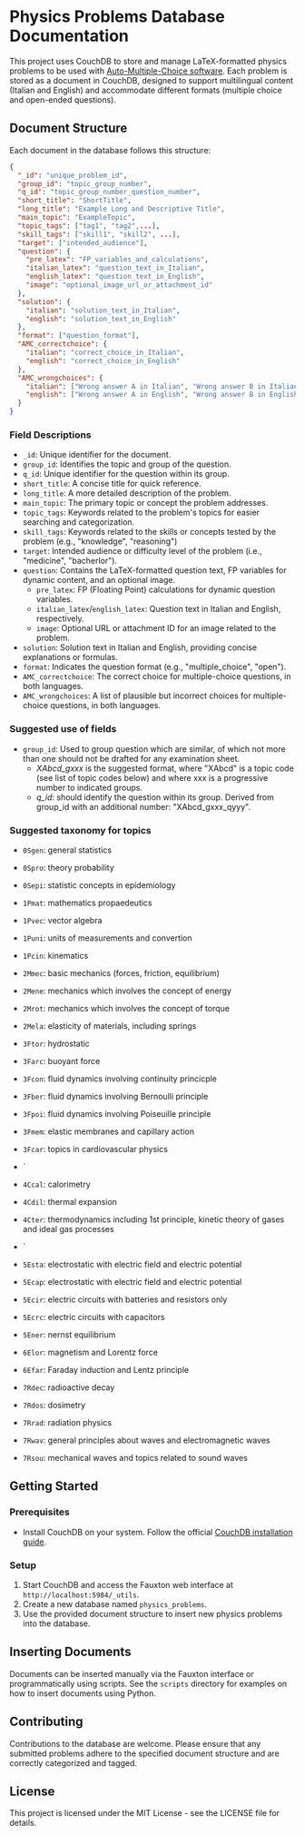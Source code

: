 
# Physics Problems Database Documentation

This project uses CouchDB to store and manage LaTeX-formatted physics problems
to be used with [Auto-Multiple-Choice software](https://www.auto-multiple-choice.net/). Each problem is stored as a
document in CouchDB, designed to support multilingual content (Italian and
English) and accommodate different formats (multiple choice and open-ended
questions).

## Document Structure

Each document in the database follows this structure:

```json
{
  "_id": "unique_problem_id",
  "group_id": "topic_group_number",
  "q_id": "topic_group_number_question_number",
  "short_title": "ShortTitle",
  "long_title": "Example Long and Descriptive Title",
  "main_topic": "ExampleTopic",
  "topic_tags": ["tag1", "tag2",...],
  "skill_tags": ["skill1", "skill2", ...],
  "target": ["intended_audience"],
  "question": {
    "pre_latex": "FP_variables_and_calculations",
    "italian_latex": "question_text_in_Italian",
    "english_latex": "question_text_in_English",
    "image": "optional_image_url_or_attachment_id"
  },
  "solution": {
    "italian": "solution_text_in_Italian",
    "english": "solution_text_in_English"
  },
  "format": ["question_format"],
  "AMC_correctchoice": {
    "italian": "correct_choice_in_Italian",
    "english": "correct_choice_in_English"
  },
  "AMC_wrongchoices": {
    "italian": ["Wrong answer A in Italian", "Wrong answer B in Italian", "Wrong answer C in Italian"],
    "english": ["Wrong answer A in English", "Wrong answer B in English", "Wrong answer C in English"]
  }
}
```

### Field Descriptions

- `_id`: Unique identifier for the document.
- `group_id`: Identifies the topic and group of the question.
- `q_id`: Unique identifier for the question within its group.
- `short_title`: A concise title for quick reference.
- `long_title`: A more detailed description of the problem.
- `main_topic`: The primary topic or concept the problem addresses.
- `topic_tags`: Keywords related to the problem's topics for easier searching and categorization.
- `skill_tags`: Keywords related to the skills or concepts tested by the problem (e.g., "knowledge", "reasoning")
- `target`: Intended audience or difficulty level of the problem (i.e., "medicine", "bacherlor").
- `question`: Contains the LaTeX-formatted question text, FP variables for dynamic content, and an optional image.
  - `pre_latex`: FP (Floating Point) calculations for dynamic question variables.
  - `italian_latex`/`english_latex`: Question text in Italian and English, respectively.
  - `image`: Optional URL or attachment ID for an image related to the problem.
- `solution`: Solution text in Italian and English, providing concise explanations or formulas.
- `format`: Indicates the question format (e.g., "multiple_choice", "open").
- `AMC_correctchoice`: The correct choice for multiple-choice questions, in both languages.
- `AMC_wrongchoices`: A list of plausible but incorrect choices for multiple-choice questions, in both languages.


### Suggested use of fields

- `group_id`: Used to group question which are similar, of which not more than one should not be drafted for any examination sheet. 
    - *XAbcd_gxxx* is the suggested format, where "XAbcd"  is a topic code (see list of topic codes below) and where xxx is a progressive number to indicated groups.
    - *q_id*: should identify the question within its group. Derived from group_id with an additional number: "XAbcd_gxxx_qyyy".


### Suggested taxonomy for topics

  -  `0Sgen`: general statistics
  -  `0Spro`: theory probability
  -  `0Sepi`: statistic concepts in epidemiology

  -  `1Pmat`: mathematics propaedeutics 
  -  `1Pvec`: vector algebra
  -  `1Puni`: units of measurements and convertion
  -  `1Pcin`: kinematics

  -  `2Mmec`: basic mechanics (forces, friction, equilibrium)
  -  `2Mene`: mechanics which involves the concept of energy 
  -  `2Mrot`: mechanics which involves the concept of torque
  -  `2Mela`: elasticity of materials, including springs 

  -  `3Ftor`: hydrostatic 
  -  `3Farc`: buoyant force
  -  `3Fcon`: fluid dynamics involving continuity princicple 
  -  `3Fber`: fluid dynamics involving Bernoulli principle
  -  `3Fpoi`: fluid dynamics involving Poiseuille principle 
  -  `3Fmem`: elastic membranes and capillary action
  -  `3Fcar`: topics in cardiovascular physics
  -  `
  -  `4Ccal`: calorimetry
  -  `4Cdil`: thermal expansion
  -  `4Cter`: thermodynamics including 1st principle, kinetic theory of gases and ideal gas processes
  -  `
  -  `5Esta`: electrostatic with electric field and electric potential
  -  `5Ecap`: electrostatic with electric field and electric potential
  -  `5Ecir`: electric circuits with batteries and resistors only
  -  `5Ecrc`: electric circuits with capacitors
  -  `5Ener`: nernst equilibrium

  -  `6Elor`: magnetism and Lorentz force
  -  `6Efar`: Faraday induction and Lentz principle

  -  `7Rdec`: radioactive decay
  -  `7Rdos`: dosimetry
  -  `7Rrad`: radiation physics 
  -  `7Rwav`: general principles about waves and electromagnetic waves
  -  `7Rsou`: mechanical waves and topics related to sound waves


## Getting Started

### Prerequisites

- Install CouchDB on your system. Follow the official [CouchDB installation guide](https://docs.couchdb.org/en/stable/install/index.html).

### Setup

1. Start CouchDB and access the Fauxton web interface at `http://localhost:5984/_utils`.
2. Create a new database named `physics_problems`.
3. Use the provided document structure to insert new physics problems into the database.

## Inserting Documents

Documents can be inserted manually via the Fauxton interface or programmatically using scripts. See the `scripts` directory for examples on how to insert documents using Python.

## Contributing

Contributions to the database are welcome. Please ensure that any submitted problems adhere to the specified document structure and are correctly categorized and tagged.

## License

This project is licensed under the MIT License - see the LICENSE file for details.
